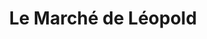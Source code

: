 ---
title: "Le Marché de Léopold"
url: /saint-cyr-sur-loire/le-marche-de-leopold/
shop: supermarché
---